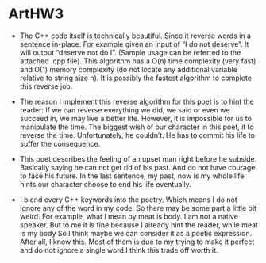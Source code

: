 # ArtHW3
- The C++ code itself is technically beautiful. Since it reverse words in a sentence in-place. For example given an input of “I do not deserve”. It will output “deserve not do I”. (Sample usage can be referred to the attached .cpp file). This algorithm has a O(n) time complexity (very fast) and O(1) memory complexity (do not locate any additional variable relative to string size n). It is possibly the fastest algorithm to complete this reverse job.

- The reason I implement this reverse algorithm for this poet is to hint the reader: If we can reverse everything we did, we said or even we succeed in,  we may live a better life. However, it is impossible for us to manipulate the time. The biggest wish of our character in this poet, it to reverse the time. Unfortunately, he couldn’t. He has to commit his life to suffer the consequence.  

- This poet describes the feeling of an upset man right before he subside. Basically saying he can not get rid of his past. And do not have courage to face his future. In the last sentence, my past, now is my whole life hints our character choose to end his life eventually.

- I blend every C++ keywords into the poetry. Which means I do not ignore any of the word in my code. So there may be some part a little bit weird. For example, what I mean by meat is body. I am not a native speaker. But to me it is fine because I already hint the reader, while meat is my body So I think maybe we can consider it as a poetic expression. After all, I know this. Most of them is due to my trying to make it perfect and do not ignore a single word.I think this trade off worth it.
